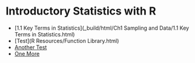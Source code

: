 # Introductory Statistics with R

* [1.1 Key Terms in Statistics](_build/html/Ch1 Sampling and Data/1.1 Key Terms in Statistics.html)
* [Test](R Resources/Function Library.html)
* [Another Test](test.md)
* [One More](/test.md)
